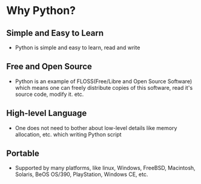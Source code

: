 # Why Python?

## Simple and Easy to Learn

- Python is simple and easy to learn, read and write

## Free and Open Source

- Python is an example of FLOSS(Free/Libre and Open Source Software) which means one can freely distribute copies of this software, read it's source code, modify it. etc.

## High-level Language

- One does not need to bother about low-level details like memory allocation, etc. which writing Python script

## Portable

- Supported by many platforms, like linux, Windows, FreeBSD, Macintosh, Solaris, BeOS OS/390, PlayStation, Windows CE, etc.
